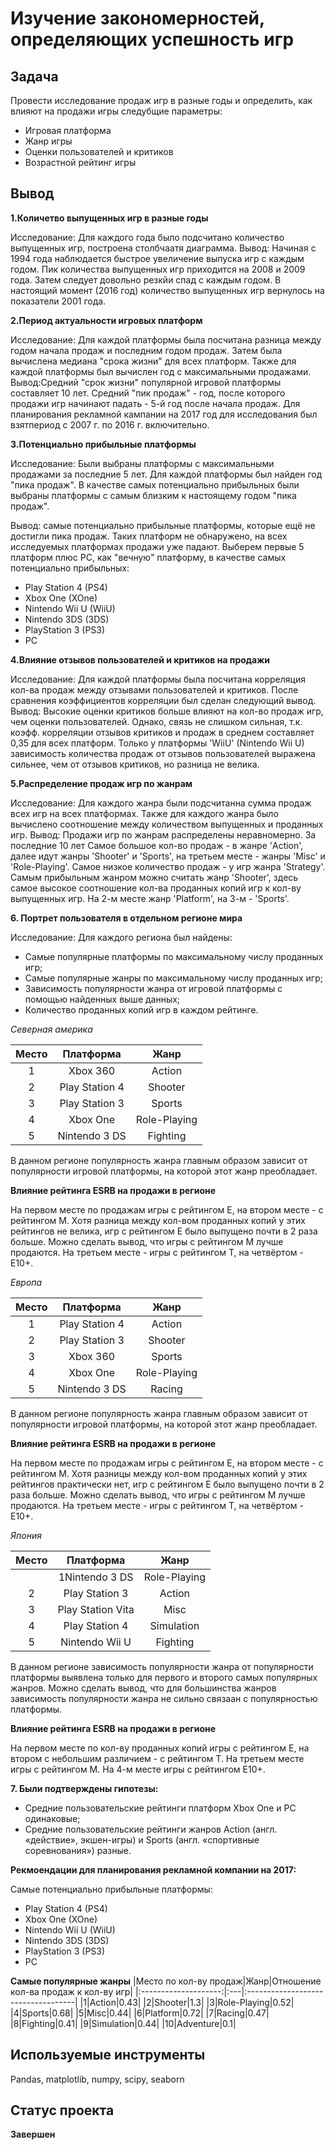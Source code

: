 # Изучение закономерностей, определяющих успешность игр

## Задача
Провести исследование продаж игр в разные годы и определить, как влияют на продажи игры следубщие параметры:
- Игровая платформа
- Жанр игры
- Оценки пользователей и критиков
- Возрастной рейтинг игры

## Вывод
**1.Количетво выпущенных игр в разные годы**

Исследование: Для каждого года было подсчитано количество выпущенных игр, построена столбчаатя диаграмма.
Вывод: Начиная с 1994 года наблюдается быстрое увеличение выпуска игр с каждым годом. Пик количества выпущенных игр приходится на 2008 и 2009 года. Затем следует довольно резкйи спад с каждым годом. В настоящий момент (2016 год) количество выпущенных игр вернулось на показатели 2001 года.

**2.Период актуальности игровых платформ**

Исследование: Для каждой платформы была посчитана разница между годом начала продаж и последним годом продаж. Затем была вычислена медиана "срока жизни" для всех платформ. Также для каждой платформы был вычислен год с максимальными продажами.
Вывод:Cредний "срок жизни" популярной игровой платформы составляет 10 лет. Средний "пик продаж" - год, после которого продажи игр начинают падать - 5-й год после начала продаж. Для планирования рекламной кампании на 2017 год для исследования был взятпериод с 2007 г. по 2016 г. включительно.

**3.Потенциально прибыльные платформы**

Исследование: Были выбраны платформы с максимальными продажами за последние 5 лет. Для каждой платформы был найден год "пика продаж". В качестве самых потенциально прибыльных были выбраны платформы с самым близким к настоящему годом "пика продаж".

Вывод: самые потенциально прибыльные платформы, которые ещё не достигли пика продаж. Таких платформ не обнаружено, на всех исследуемых платформах продажи уже падают. Выберем первые 5 платформ плюс PC, как "вечную" платформу, в качестве самых потенциально прибыльных:
- Play Station 4 (PS4)
- Xbox One (XOne)
- Nintendo Wii U (WiiU)
- Nintendo 3DS (3DS)
- PlayStation 3 (PS3)
- PC

**4.Влияние отзывов пользователей и критиков на продажи**

Исследование: Для каждой платформы была посчитана корреляция кол-ва продаж между отзывами пользователей и критиков. После сравнения коэффициентов корреляции был сделан следующий вывод.
Вывод: Высокие оценки критиков больше влияют на кол-во продаж игр, чем оценки пользователей. Однако, связь не слишком сильная, т.к. коэфф. корреляции отзывов критиков и продаж в среднем составляет 0,35 для всех платформ.
Только у платформы 'WiiU' (Nintendo Wii U) зависимость количества продаж от отзывов пользователей выражена сильнее, чем от отзывов критиков, но разница не велика.

**5.Распределение продаж игр по жанрам**

Исследование: Для каждого жанра были подсчитанна сумма продаж всех игр на всех платформах. Также для каждого жанра было вычислено соотношение между количеством выпущенных и проданных игр.
Вывод: Продажи игр по жанрам распределены неравномерно. За последние 10 лет Самое большое кол-во продаж - в жанре 'Action', далее идут жанры 'Shooter' и 'Sports', на третьем месте - жанры 'Misc' и 'Role-Playing'. Самое низкое количество продаж - у игр жанра 'Strategy'.
Самым прибыльным жанром можно считать жанр 'Shooter', здесь самое высокое соотношение кол-ва проданных копий игр к кол-ву выпущенных игр. На 2-м месте жанр 'Platform', на 3-м - 'Sports'.

**6. Портрет пользователя в отдельном регионе мира**

Исследование: Для каждого региона был найдены:
- Самые популярные платформы по максимальному числу проданных игр;
- Самые популярные жанры по максимальному числу проданных игр;
- Зависимость популярности жанра от игровой платформы с помощью найденных выше данных;
- Количество проданных копий игр в каждом рейтинге.

*Северная америка*

|Место|Платформа|Жанр|
|:---:|:-------:|:--:|
|1    |Xbox 360 |Action|
|2|Play Station 4|Shooter|
|3|Play Station 3|Sports|
|4|Xbox One|Role-Playing|
|5|Nintendo 3 DS|Fighting|

В данном регионе популярность жанра главным образом зависит от популярности игровой платформы, на которой этот жанр преобладает.

**Влияние рейтинга ESRB на продажи в регионе**

На первом месте по продажам игры с рейтингом E, на втором месте - с рейтингом M. Хотя разница между кол-вом проданных копий у этих рейтингов не велика, игр с рейтингом E было выпущено почти в 2 раза больше. Можно сделать вывод, что игры с рейтингом M лучше продаются.
На третьем месте - игры с рейтингом T, на четвёртом - E10+.

*Европа*

|Место|Платформа|Жанр|
|:---:|:-------:|:--:|
|1|Play Station 4|Action|
|2|Play Station 3|Shooter|
|3|Xbox 360|Sports|
|4|Xbox One|Role-Playing|
|5|Nintendo 3 DS|Racing|

В данном регионе популярность жанра главным образом зависит от популярности игровой платформы, на которой этот жанр преобладает.

**Влияние рейтинга ESRB на продажи в регионе**

На первом месте по продажам игры с рейтингом E, на втором месте - с рейтингом M. Хотя разницы между кол-вом проданных копий у этих рейтингов практически нет, игр с рейтингом E было выпущено почти в 2 раза больше. Можно сделать вывод, что игры с рейтингом M лучше продаются.
На третьем месте - игры с рейтингом T, на четвёртом - E10+.

*Япония*

|Место|Платформа|Жанр|
|:---:|:-------:|:--:|
||1Nintendo 3 DS|Role-Playing|
|2|Play Station 3|Action|
|3|Play Station Vita|Misc|
|4|Play Station 4|Simulation|
|5|Nintendo Wii U|Fighting|

В данном регионе зависимость популярности жанра от популярности платформы выявлена только для первого и второго самых популярных жанров. Можно сделать вывод, что для большинства жанров зависимость популярности жанра не сильно связаан с популярностью платформы.

**Влияние рейтинга ESRB на продажи в регионе**

На первом месте по кол-ву проданных копий игры с рейтингом E, на втором с небольшим различием - с рейтингом T. На третьем месте игры с рейтингом M. На 4-м месте игры с рейтингом E10+.

**7. Были подтверждены гипотезы:**

- Средние пользовательские рейтинги платформ Xbox One и PC одинаковые;
- Средние пользовательские рейтинги жанров Action (англ. «действие», экшен-игры) и Sports (англ. «спортивные соревнования») разные.

**Рекмоендации для планирования рекламной компании на 2017:**

Самые потенциально прибыльные платформы:
- Play Station 4 (PS4)
- Xbox One (XOne)
- Nintendo Wii U (WiiU)
- Nintendo 3DS (3DS)
- PlayStation 3 (PS3)
- PC

**Самые популярные жанры**
|Место по кол-ву продаж|Жанр|Отношение кол-ва продаж к кол-ву игр|
|:--------------------:|:---|:-----------------------------------|
|1|Action|0.43|
|2|Shooter|1.3|
|3|Role-Playing|0.52|
|4|Sports|0.68|
|5|Misc|0.44|
|6|Platform|0.72|
|7|Racing|0.47|
|8|Fighting|0.41|
|9|Simulation|0.44|
|10|Adventure|0.1|

## Используемые инструменты
Pandas, matplotlib, numpy, scipy, seaborn
## Статус проекта
**Завершен**
